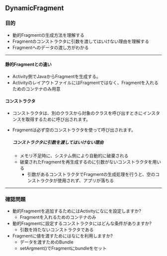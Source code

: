 ## DynamicFragment

### 目的
* 動的Fragmentの生成方法を理解する
* Fragmentのコンストラクタに引数を渡してはいけない理由を理解する
* Fragmentへのデータの渡し方がわかる
---
#### 静的Fragmentとの違い
* Activity側でJavaからFragmentを生成する。
* ActivityのレイアウトファイルにはFragmentではなく、Fragmentを入れるためのコンテナのみ用意

#### コンストラクタ
* コンストラクタは、別のクラスから対象のクラスを呼び出すときにインスタンスを取得するために呼び出されます。
* Fragmentは必ず空のコンストラクタを使って呼び出されます。

  ##### コンストラクタに引数を渡してはいけない理由
  * メモリ不足時に、システム側により自動的に破棄される
  * 破棄されたFragmentを再生成するのに引数がないコンストラクタを用いる
    * 引数があるコンストラクタでFragmentの生成処理を行うと、空のコンストラクタが使用されず、アプリが落ちる

---
### 確認問題
* 動的Fragmentを追加するためにはActivityになにを設定しますか?
  * Fragmentを入れるためのコンテナのみ
* 動的Fragmentに設定するコンストラクタにはどんな条件がありますか?
  * 引数を持たないコンストラクタである
* Fragmentに値を渡すためにはなにを利用しますか?
  * データを渡すためのBundle
  * setArgment()でFragmentにbundleをセット
